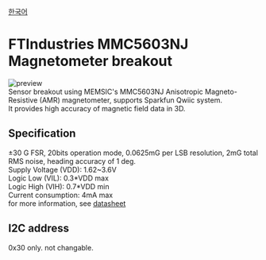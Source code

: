 [한국어](https://github.com/FTIndustries/MMC5603-Module/blob/main/readme-ko.md)
# FTIndustries MMC5603NJ Magnetometer breakout
![preview](https://github.com/FTIndustries/MMC5603-Module/blob/main/3dpreview.png?raw=true)\
Sensor breakout using MEMSIC's MMC5603NJ Anisotropic Magneto-Resistive (AMR) magnetometer, supports Sparkfun Qwiic system. \
It provides high accuracy of magnetic field data in 3D.

## Specification
±30 G FSR, 20bits operation mode, 0.0625mG per LSB resolution, 2mG total RMS noise, heading accuracy of 1 deg. \
Supply Voltage (VDD): 1.62~3.6V \
Logic Low (VIL): 0.3\*VDD max \
Logic High (VIH): 0.7\*VDD min \
Current consumption: 4mA max \
for more information, see [datasheet](https://www.memsic.com/Public/Uploads/uploadfile/files/20220119/MMC5603NJDatasheetRev.B.pdf)

## I2C address
0x30 only. not changable.
